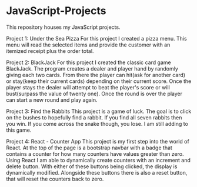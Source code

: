 # JavaScript-Projects

This repository houses my JavaScript projects. 

Project 1: Under the Sea Pizza
For this project I created a pizza menu. This menu will read the selected items and provide the customer with an itemized receipt plus the order total.

Project 2: BlackJack
For this project I created the classic card game BlackJack. The program creates a dealer and player hand by randomly giving each two cards. From there the player can hit(ask for another card) or stay(keep their current cards) depending on their current score. Once the player stays the dealer will attempt to beat the player's score or will bust(surpass the value of twenty one). Once the round is over the player can start a new round and play again. 

Project 3: Find the Rabbits
This project is a game of luck. The goal is to click on the bushes to hopefully find a rabbit. If you find all seven rabbits then you win. If you come across the snake though, you lose. I am still adding to this game.

Project 4: React - Counter App
This project is my first step into the world of React. At the top of the page is a bootstrap navbar with a badge that contains a counter for how many counters have values greater than zero. Using React I am able to dynamically create counters with an increment and delete button. With either of these buttons being clicked, the display is dynamically modified. Alongside these buttons there is also a reset button, that will reset the counters back to zero. 
